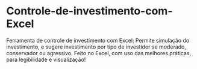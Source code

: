 # Controle-de-investimento-com-Excel
Ferramenta de controle de investimento com Excel:
 Permite simulação do investimento, e sugere investimento por tipo de investidor se moderado, conservador ou agressivo.
 Feito no Excel, com uso das melhores práticas, para legibilidade e visualização!
